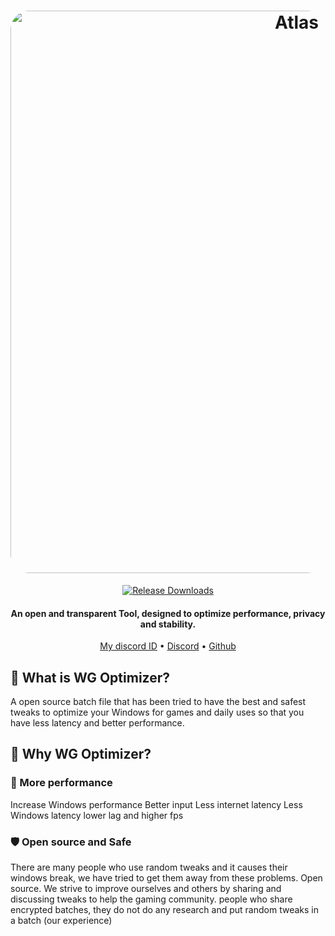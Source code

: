 <h1 align="center">
  <a href="https://github.com/SofiaTheRabbit905"><img src="https://github.com/SofiaTheRabbit905/WG.Optimizer/assets/132106663/50b1a492-15ef-42a9-a55f-003e02df230f" alt="Atlas" width="900" style="border-radius: 30px"></a>
</h1>
  <p align="center">
    </a>
    <a href="https://github.com/SofiaTheRabbit905/WG.Optimizer/releases">
      <img alt="Release Downloads" src="https://img.shields.io/github/downloads/Atlas-OS/Atlas/total?style=for-the-badge&logo=github&color=1A91FF" />
    </a>
  </p>
<h4 align="center">An open and transparent Tool, designed to optimize performance, privacy and stability.</h4>

<p align="center">
  <a href="https://discord-avatar.com/en/user/874867657323712534">My discord ID</a>
  •
  <a href="https://discord.gg/Ve6jd9nFRy" target="_blank">Discord</a>
  •
  <a href="https://github.com/SofiaTheRabbit905" target="_blank">Github</a>
</p>

## 🤔 **What is WG Optimizer?**

A open source batch file that has been tried to have the best and safest tweaks to optimize your Windows for games and daily uses so that you have less latency and better performance.

## 👀 **Why WG Optimizer?**

### 🚀 More performance

Increase Windows performance
Better input
Less internet latency
Less Windows latency
lower lag and higher fps


### 🛡️ Open source and Safe

There are many people who use random tweaks and it causes their windows break, we have tried to get them away from these problems.
Open source. We strive to improve ourselves and others by sharing and discussing tweaks to help the gaming community.
people who share encrypted batches, they do not do any research and put random tweaks in a batch (our experience)

